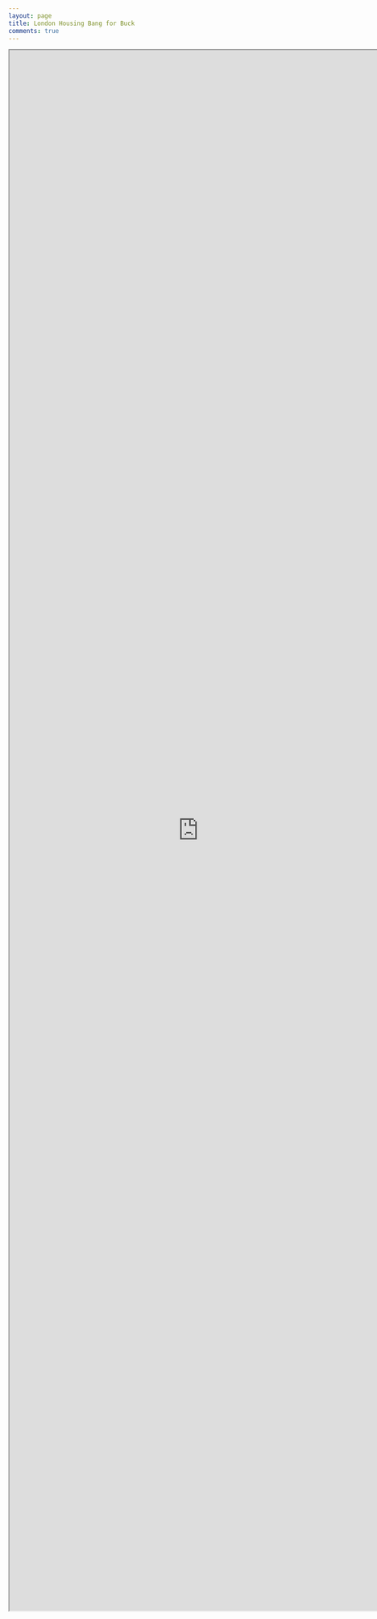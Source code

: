 ```yaml
---
layout: page
title: London Housing Bang for Buck
comments: true
---
```


<iframe width="750" height="3100" border="none" src="https://evanodell.shinyapps.io/london-housing-bang-buck/" ></iframe>
